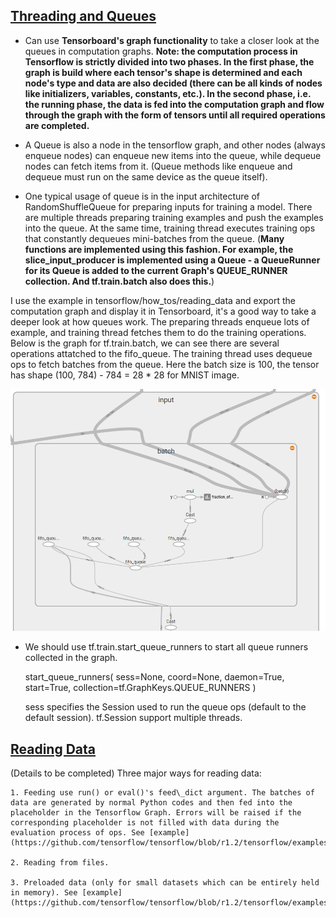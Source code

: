 ## [Threading and Queues](https://www.tensorflow.org/programmers_guide/threading_and_queues)

- Can use **Tensorboard's graph functionality** to take a closer look at the queues in computation graphs. **Note: the computation process in Tensorflow is strictly divided into two phases. In the first phase, the graph is build where each tensor's shape is determined and each node's type and data are also decided (there can be all kinds of nodes like initializers, variables, constants, etc.). In the second phase, i.e. the running phase, the data is fed into the computation graph and flow through the graph with the form of tensors until all required operations are completed.**

- A Queue is also a node in the tensorflow graph, and other nodes (always enqueue nodes) can enqueue new items into the queue, while dequeue nodes can fetch items from it. (Queue methods like enqueue and dequeue must run on the same device as the queue itself).

- One typical usage of queue is in the input architecture of RandomShuffleQueue for preparing inputs for training a model. There are multiple threads preparing training examples and push the examples into the queue. At the same time, training thread executes training ops that constantly dequeues mini-batches from the queue. (**Many functions are implemented using this fashion. For example, the slice\_input\_producer is implemented using a Queue - a QueueRunner for its Queue is added to the current Graph's QUEUE\_RUNNER collection. And tf.train.batch also does this.**)


I use the example in tensorflow/how\_tos/reading\_data and export the computation graph and display it in Tensorboard, it's a good way to take a deeper look at how queues work. The preparing threads enqueue lots of example, and training thread fetches them to do the training operations. Below is the graph for tf.train.batch, we can see there are several operations attatched to the fifo\_queue. The training thread uses dequeue ops to fetch batches from the queue. Here the batch size is 100, the tensor has shape (100, 784) - 784 = 28 \* 28 for MNIST image.  

![](https://github.com/woodfrog/tf_notes/blob/master/reading_data/tf_train_batch.png?raw=true)


- We should use tf.train.start\_queue\_runners to start all queue runners collected in the graph.

	
	start_queue_runners(
	    sess=None,
	    coord=None,
	    daemon=True,
	    start=True,
	    collection=tf.GraphKeys.QUEUE_RUNNERS
	)	

	sess specifies the Session used to run the queue ops (default to the default session). tf.Session support multiple threads.



## [Reading Data](https://www.tensorflow.org/programmers_guide/reading_data#preloaded_data)
(Details to be completed)
Three major ways for reading data:

	1. Feeding use run() or eval()'s feed\_dict argument. The batches of data are generated by normal Python codes and then fed into the placeholder in the Tensorflow Graph. Errors will be raised if the corresponding placeholder is not filled with data during the evaluation process of ops. See [example](https://github.com/tensorflow/tensorflow/blob/r1.2/tensorflow/examples/tutorials/mnist/fully_connected_feed.py).

	2. Reading from files.
	
	3. Preloaded data (only for small datasets which can be entirely held in memory). See [example](https://github.com/tensorflow/tensorflow/blob/r1.2/tensorflow/examples/how_tos/reading_data/fully_connected_preloaded.py).


